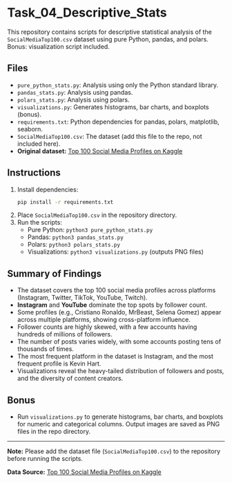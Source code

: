 # Task_04_Descriptive_Stats

This repository contains scripts for descriptive statistical analysis of the `SocialMediaTop100.csv` dataset using pure Python, pandas, and polars. Bonus: visualization script included.

## Files
- `pure_python_stats.py`: Analysis using only the Python standard library.
- `pandas_stats.py`: Analysis using pandas.
- `polars_stats.py`: Analysis using polars.
- `visualizations.py`: Generates histograms, bar charts, and boxplots (bonus).
- `requirements.txt`: Python dependencies for pandas, polars, matplotlib, seaborn.
- `SocialMediaTop100.csv`: The dataset (add this file to the repo, not included here).
- **Original dataset:** [Top 100 Social Media Profiles on Kaggle](https://www.kaggle.com/datasets/medaxone/top-100-social-media-profiles?resource=download)

## Instructions
1. Install dependencies:
   ```bash
   pip install -r requirements.txt
   ```
2. Place `SocialMediaTop100.csv` in the repository directory.
3. Run the scripts:
   - Pure Python: `python3 pure_python_stats.py`
   - Pandas: `python3 pandas_stats.py`
   - Polars: `python3 polars_stats.py`
   - Visualizations: `python3 visualizations.py` (outputs PNG files)

## Summary of Findings
- The dataset covers the top 100 social media profiles across platforms (Instagram, Twitter, TikTok, YouTube, Twitch).
- **Instagram** and **YouTube** dominate the top spots by follower count.
- Some profiles (e.g., Cristiano Ronaldo, MrBeast, Selena Gomez) appear across multiple platforms, showing cross-platform influence.
- Follower counts are highly skewed, with a few accounts having hundreds of millions of followers.
- The number of posts varies widely, with some accounts posting tens of thousands of times.
- The most frequent platform in the dataset is Instagram, and the most frequent profile is Kevin Hart.
- Visualizations reveal the heavy-tailed distribution of followers and posts, and the diversity of content creators.

## Bonus
- Run `visualizations.py` to generate histograms, bar charts, and boxplots for numeric and categorical columns. Output images are saved as PNG files in the repo directory.

---

**Note:** Please add the dataset file (`SocialMediaTop100.csv`) to the repository before running the scripts. 

**Data Source:** [Top 100 Social Media Profiles on Kaggle](https://www.kaggle.com/datasets/medaxone/top-100-social-media-profiles?resource=download) 